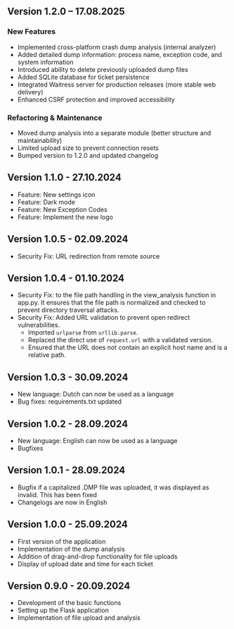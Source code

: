 ## Version 1.2.0 – 17.08.2025

### New Features

- Implemented cross-platform crash dump analysis (internal analyzer)
- Added detailed dump information: process name, exception code, and system information
- Introduced ability to delete previously uploaded dump files
- Added SQLite database for ticket persistence
- Integrated Waitress server for production releases (more stable web delivery)
- Enhanced CSRF protection and improved accessibility

### Refactoring & Maintenance

- Moved dump analysis into a separate module (better structure and maintainability)
- Limited upload size to prevent connection resets
- Bumped version to 1.2.0 and updated changelog

## Version 1.1.0 - 27.10.2024

- Feature: New settings icon
- Feature: Dark mode
- Feature: New Exception Codes
- Feature: Implement the new logo

## Version 1.0.5 - 02.09.2024

- Security Fix: URL redirection from remote source

## Version 1.0.4 - 01.10.2024

- Security Fix: to the file path handling in the view_analysis function in app.py.
  It ensures that the file path is normalized and checked to prevent directory traversal attacks.
- Security Fix: Added URL validation to prevent open redirect vulnerabilities.
  - Imported `urlparse` from `urllib.parse`.
  - Replaced the direct use of `request.url` with a validated version.
  - Ensured that the URL does not contain an explicit host name and is a relative path.

## Version 1.0.3 - 30.09.2024

- New language: Dutch can now be used as a language
- Bug fixes: requirements.txt updated

## Version 1.0.2 - 28.09.2024

- New language: English can now be used as a language
- Bugfixes

## Version 1.0.1 - 28.09.2024

- Bugfix if a capitalized .DMP file was uploaded, it was displayed as invalid. This has been fixed
- Changelogs are now in English

## Version 1.0.0 - 25.09.2024

- First version of the application
- Implementation of the dump analysis
- Addition of drag-and-drop functionality for file uploads
- Display of upload date and time for each ticket

## Version 0.9.0 - 20.09.2024

- Development of the basic functions
- Setting up the Flask application
- Implementation of file upload and analysis
